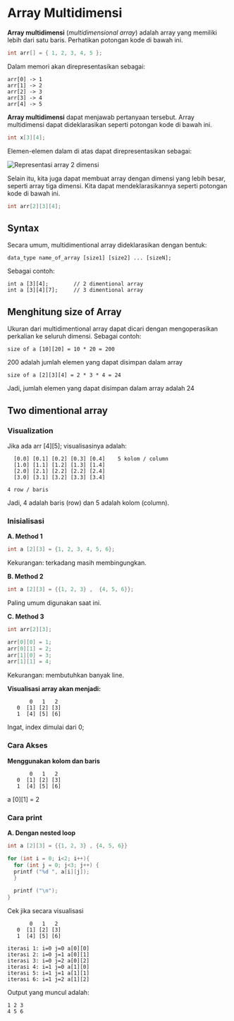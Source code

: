 # Array Multidimensi 
**Array multidimensi** (*multidimensional array*) adalah array yang memiliki lebih dari satu baris. Perhatikan potongan kode di bawah ini.

```c
int arr[] = { 1, 2, 3, 4, 5 };
```

Dalam memori akan direpresentasikan sebagai:

```
arr[0] -> 1
arr[1] -> 2
arr[2] -> 3
arr[3] -> 4
arr[4] -> 5
```

**Array multidimensi** dapat menjawab pertanyaan tersebut. Array multidimensi dapat dideklarasikan seperti potongan kode di bawah ini.

```c
int x[3][4];
```

Elemen-elemen dalam di atas dapat direpresentasikan sebagai:

![Representasi array 2 dimensi](https://cdn.programiz.com/sites/tutorial2program/files/two-dimensional-array_0.jpg)

Selain itu, kita juga dapat membuat array dengan dimensi yang lebih besar, seperti array tiga dimensi. Kita dapat mendeklarasikannya seperti potongan kode di bawah ini.

```c
int arr[2][3][4];
```

## Syntax
Secara umum, multidimentional array dideklarasikan dengan bentuk:

```
data_type name_of_array [size1] [size2] ... [sizeN];
```

Sebagai contoh:

```
int a [3][4];        // 2 dimentional array
int a [3][4][7];     // 3 dimentional array
```

## Menghitung size of Array

Ukuran dari multidimentional array dapat dicari dengan mengoperasikan perkalian ke seluruh dimensi. Sebagai contoh:

```
size of a [10][20] = 10 * 20 = 200
```

200 adalah jumlah elemen yang dapat disimpan dalam array 

```
size of a [2][3][4] = 2 * 3 * 4 = 24
```

Jadi, jumlah elemen yang dapat disimpan dalam array adalah 24

## Two dimentional array

### Visualization
Jika ada arr [4][5]; visualisasinya adalah:
```
  [0.0] [0.1] [0.2] [0.3] [0.4]    5 kolom / column
  [1.0] [1.1] [1.2] [1.3] [1.4]
  [2.0] [2.1] [2.2] [2.2] [2.4]
  [3.0] [3.1] [3.2] [3.3] [3.4]

4 row / baris
```
Jadi, 4 adalah baris (row) dan 5 adalah kolom (column).

### Inisialisasi 
**A. Method 1**
```c
int a [2][3] = {1, 2, 3, 4, 5, 6};
```
Kekurangan: terkadang masih membingungkan.

**B. Method 2**
```c
int a [2][3] = {{1, 2, 3} ,  {4, 5, 6}};
```
Paling umum digunakan saat ini.

**C. Method 3**
```c
int arr[2][3];

arr[0][0] = 1;
arr[0][1] = 2;
arr[1][0] = 3;
arr[1][1] = 4;
```
Kekurangan: membutuhkan banyak line.

**Visualisasi array akan menjadi:**
```
       0   1   2
   0  [1] [2] [3]
   1  [4] [5] [6]
```
Ingat, index dimulai dari 0;

### Cara Akses
**Menggunakan kolom dan baris**
```
       0   1   2
   0  [1] [2] [3]
   1  [4] [5] [6]
```
a [0][1] = 2

### Cara print
**A. Dengan nested loop**
```c
int a [2][3] = {{1, 2, 3} , {4, 5, 6}}

for (int i = 0; i<2; i++){
  for (int j = 0; j<3; j++) {
  printf ("%d ", a[i][j]);
  }

  printf ("\n");
}
```
Cek jika secara visualisasi
```
       0   1   2
   0  [1] [2] [3]
   1  [4] [5] [6]

iterasi 1: i=0 j=0 a[0][0]
iterasi 2: i=0 j=1 a[0][1]
iterasi 3: i=0 j=2 a[0][2]
iterasi 4: i=1 j=0 a[1][0]
iterasi 5: i=1 j=1 a[1][1]
iterasi 6: i=1 j=2 a[1][2]
```

Output yang muncul adalah:
```
1 2 3
4 5 6 
```
